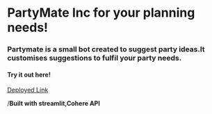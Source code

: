# PartyMate Inc for your planning needs!




### Partymate is a small bot created to suggest party ideas.It customises suggestions to fulfil your party needs.
















#### Try it out here!
[Deployed Link](https://partymate-inc.streamlit.app/)


/**Built with streamlit,Cohere API**
